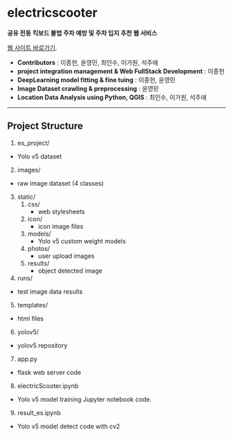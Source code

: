 # electricscooter

**공유 전동 킥보드 불법 주차 예방 및 주차 입지 추천 웹 서비스**

[웹 사이트 바로가기](https://www.canstop.kro.kr).

- **Contributors** : 이종헌, 윤영민, 최인수, 이가원, 석주애
- **project integration management & Web FullStack Development** : 이종헌
- **DeepLearning model fitting & fine tuing** : 이종헌, 윤영민
- **Image Dataset crawling & preprocessing** : 윤영민
- **Location Data Analysis using Python, QGIS** : 최인수, 이가원, 석주애
---------------------------------------
## Project Structure
1. es_project/
  - Yolo v5 dataset
2. images/
  - raw image dataset (4 classes)
3. static/
   1. css/
       - web stylesheets
   2. icon/
       - icon image files
   3. models/
       - Yolo v5 custom weight models
   4. photos/
       - user upload images
   5. results/
       - object detected image
4. runs/
 - test image data results
5. templates/
- html files
6. yolov5/
- yolov5 repository
7. app.py
- flask web server code
8. electricScooter.ipynb
- Yolo v5 model training Jupyter notebook code.
9. result_es.ipynb
- Yolo v5 model detect code with cv2







